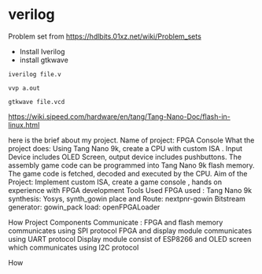 # verilog


Problem set from https://hdlbits.01xz.net/wiki/Problem_sets

- Install Iverilog
- install gtkwave

`iverilog file.v`

`vvp a.out`

`gtkwave file.vcd`

https://wiki.sipeed.com/hardware/en/tang/Tang-Nano-Doc/flash-in-linux.html

here is the brief about my project. 
Name of project: FPGA Console
What the project does:  Using Tang Nano 9k, create a CPU with custom ISA . Input Device includes OLED Screen, output device includes pushbuttons. The assembly game code can be programmed into Tang Nano 9k flash memory. The game code is fetched, decoded and executed by the CPU. 
Aim of the Project: Implement custom ISA, create a game console , hands on experience with FPGA development
Tools Used 
FPGA used : Tang Nano 9k
synthesis: Yosys, synth_gowin
place and Route: nextpnr-gowin
Bitstream generator: gowin_pack
load: openFPGALoader

How Project Components Communicate :
FPGA and flash memory communicates using SPI protocol
FPGA and display module communicates using UART protocol
Display module consist of ESP8266 and OLED screen which communicates using I2C protocol 

How 


 
